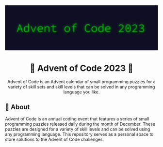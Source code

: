 ![AoC2023 logo](banner.png)

<h1 align="center">🎄 Advent of Code 2023 🎄</h1>

<p align="center">Advent of Code is an Advent calendar of small programming puzzles for a variety of skill sets and skill levels that can be solved in any programming language you like.
    <br> 
</p>

## 🧐 About <a name = "about"></a>

Advent of Code is an annual coding event that features a series of small programming puzzles released daily during the month of December. These puzzles are designed for a variety of skill levels and can be solved using any programming language. This repository serves as a personal space to store solutions to the Advent of Code challenges.
